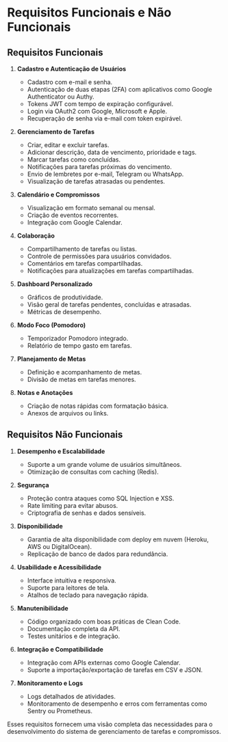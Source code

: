 # Requisitos Funcionais e Não Funcionais

## Requisitos Funcionais

1. **Cadastro e Autenticação de Usuários**
    - Cadastro com e-mail e senha.
    - Autenticação de duas etapas (2FA) com aplicativos como Google Authenticator ou Authy.
    - Tokens JWT com tempo de expiração configurável.
    - Login via OAuth2 com Google, Microsoft e Apple.
    - Recuperação de senha via e-mail com token expirável.

2. **Gerenciamento de Tarefas**
    - Criar, editar e excluir tarefas.
    - Adicionar descrição, data de vencimento, prioridade e tags.
    - Marcar tarefas como concluídas.
    - Notificações para tarefas próximas do vencimento.
    - Envio de lembretes por e-mail, Telegram ou WhatsApp.
    - Visualização de tarefas atrasadas ou pendentes.

3. **Calendário e Compromissos**
    - Visualização em formato semanal ou mensal.
    - Criação de eventos recorrentes.
    - Integração com Google Calendar.

4. **Colaboração**
    - Compartilhamento de tarefas ou listas.
    - Controle de permissões para usuários convidados.
    - Comentários em tarefas compartilhadas.
    - Notificações para atualizações em tarefas compartilhadas.

5. **Dashboard Personalizado**
    - Gráficos de produtividade.
    - Visão geral de tarefas pendentes, concluídas e atrasadas.
    - Métricas de desempenho.

6. **Modo Foco (Pomodoro)**
    - Temporizador Pomodoro integrado.
    - Relatório de tempo gasto em tarefas.

7. **Planejamento de Metas**
    - Definição e acompanhamento de metas.
    - Divisão de metas em tarefas menores.

8. **Notas e Anotações**
    - Criação de notas rápidas com formatação básica.
    - Anexos de arquivos ou links.

## Requisitos Não Funcionais

1. **Desempenho e Escalabilidade**
    - Suporte a um grande volume de usuários simultâneos.
    - Otimização de consultas com caching (Redis).
    
2. **Segurança**
    - Proteção contra ataques como SQL Injection e XSS.
    - Rate limiting para evitar abusos.
    - Criptografia de senhas e dados sensíveis.

3. **Disponibilidade**
    - Garantia de alta disponibilidade com deploy em nuvem (Heroku, AWS ou DigitalOcean).
    - Replicação de banco de dados para redundância.

4. **Usabilidade e Acessibilidade**
    - Interface intuitiva e responsiva.
    - Suporte para leitores de tela.
    - Atalhos de teclado para navegação rápida.

5. **Manutenibilidade**
    - Código organizado com boas práticas de Clean Code.
    - Documentação completa da API.
    - Testes unitários e de integração.

6. **Integração e Compatibilidade**
    - Integração com APIs externas como Google Calendar.
    - Suporte a importação/exportação de tarefas em CSV e JSON.

7. **Monitoramento e Logs**
    - Logs detalhados de atividades.
    - Monitoramento de desempenho e erros com ferramentas como Sentry ou Prometheus.

Esses requisitos fornecem uma visão completa das necessidades para o desenvolvimento do sistema de gerenciamento de tarefas e compromissos.


